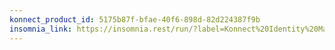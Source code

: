 ```yaml
---
konnect_product_id: 5175b87f-bfae-40f6-898d-82d224387f9b
insomnia_link: https://insomnia.rest/run/?label=Konnect%20Identity%20Management&uri=https%3A%2F%2Fraw.githubusercontent.com%2FKong%2Fdocs.konghq.com%2Fmain%2Fapi-specs%2FKonnect%2Fv3%2Fyaml%2Fidentity.yaml
---
```

